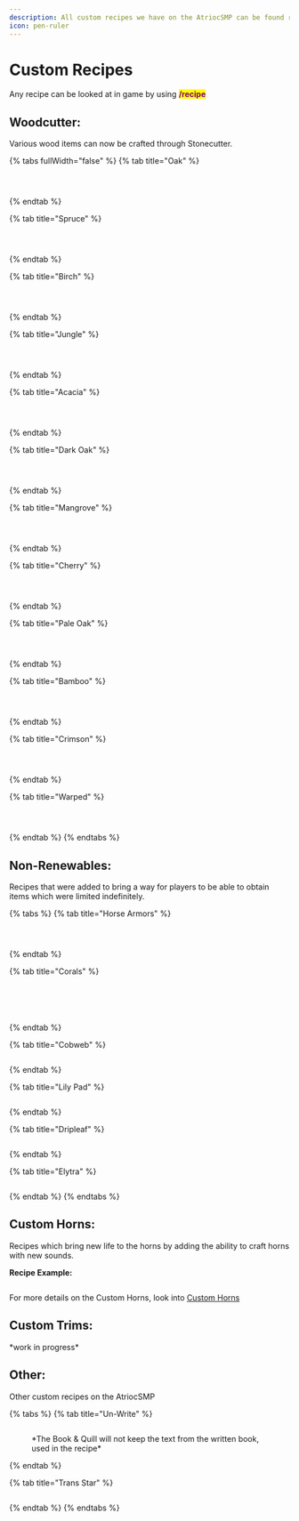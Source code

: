 ```yaml
---
description: All custom recipes we have on the AtriocSMP can be found right here
icon: pen-ruler
---
```


# Custom Recipes

Any recipe can be looked at in game by using <mark style="color:purple;">**/recipe**</mark>



## Woodcutter:

Various wood items can now be crafted through Stonecutter.

{% tabs fullWidth="false" %}
{% tab title="Oak" %}
<div><figure><img src=".gitbook/assets/oak_log.png" alt=""><figcaption></figcaption></figure> <figure><img src=".gitbook/assets/oak_wood.png" alt=""><figcaption></figcaption></figure> <figure><img src=".gitbook/assets/oak_planks.png" alt=""><figcaption></figcaption></figure></div>
{% endtab %}

{% tab title="Spruce" %}
<div><figure><img src=".gitbook/assets/spruce_log.png" alt=""><figcaption></figcaption></figure> <figure><img src=".gitbook/assets/spruce_wood.png" alt=""><figcaption></figcaption></figure> <figure><img src=".gitbook/assets/spruce_planks.png" alt=""><figcaption></figcaption></figure></div>
{% endtab %}

{% tab title="Birch" %}
<div><figure><img src=".gitbook/assets/birch_log.png" alt=""><figcaption></figcaption></figure> <figure><img src=".gitbook/assets/birch_wood.png" alt=""><figcaption></figcaption></figure> <figure><img src=".gitbook/assets/birch_planks.png" alt=""><figcaption></figcaption></figure></div>
{% endtab %}

{% tab title="Jungle" %}
<div><figure><img src=".gitbook/assets/jungle_log.png" alt=""><figcaption></figcaption></figure> <figure><img src=".gitbook/assets/jungle_wood.png" alt=""><figcaption></figcaption></figure> <figure><img src=".gitbook/assets/jungle_planks.png" alt=""><figcaption></figcaption></figure></div>
{% endtab %}

{% tab title="Acacia" %}
<div><figure><img src=".gitbook/assets/acacia_log.png" alt=""><figcaption></figcaption></figure> <figure><img src=".gitbook/assets/acacia_wood.png" alt=""><figcaption></figcaption></figure> <figure><img src=".gitbook/assets/acacia_planks.png" alt=""><figcaption></figcaption></figure></div>
{% endtab %}

{% tab title="Dark Oak" %}
<div><figure><img src=".gitbook/assets/dark_oak_log.png" alt=""><figcaption></figcaption></figure> <figure><img src=".gitbook/assets/dark_oak_wood.png" alt=""><figcaption></figcaption></figure> <figure><img src=".gitbook/assets/dark_oak_planks.png" alt=""><figcaption></figcaption></figure></div>
{% endtab %}

{% tab title="Mangrove" %}
<div><figure><img src=".gitbook/assets/mangrove_log.png" alt=""><figcaption></figcaption></figure> <figure><img src=".gitbook/assets/mangrove_wood.png" alt=""><figcaption></figcaption></figure> <figure><img src=".gitbook/assets/mangrove_planks.png" alt=""><figcaption></figcaption></figure></div>
{% endtab %}

{% tab title="Cherry" %}
<div><figure><img src=".gitbook/assets/cherry_log.png" alt=""><figcaption></figcaption></figure> <figure><img src=".gitbook/assets/cherry_wood.png" alt=""><figcaption></figcaption></figure> <figure><img src=".gitbook/assets/cherry_planks.png" alt=""><figcaption></figcaption></figure></div>
{% endtab %}

{% tab title="Pale Oak" %}
<div><figure><img src=".gitbook/assets/pale_oak_log.png" alt=""><figcaption></figcaption></figure> <figure><img src=".gitbook/assets/pale_oak_wood.png" alt=""><figcaption></figcaption></figure> <figure><img src=".gitbook/assets/pale_oak_planks.png" alt=""><figcaption></figcaption></figure></div>
{% endtab %}

{% tab title="Bamboo" %}
<div><figure><img src=".gitbook/assets/bamboo_log.png" alt=""><figcaption></figcaption></figure> <figure><img src=".gitbook/assets/bamboo_wood.png" alt=""><figcaption></figcaption></figure> <figure><img src=".gitbook/assets/bamboo_planks.png" alt=""><figcaption></figcaption></figure></div>
{% endtab %}

{% tab title="Crimson" %}
<div><figure><img src=".gitbook/assets/crimson_log.png" alt=""><figcaption></figcaption></figure> <figure><img src=".gitbook/assets/crimson_wood.png" alt=""><figcaption></figcaption></figure> <figure><img src=".gitbook/assets/crimson_planks.png" alt=""><figcaption></figcaption></figure></div>
{% endtab %}

{% tab title="Warped" %}
<div><figure><img src=".gitbook/assets/warped_log.png" alt=""><figcaption></figcaption></figure> <figure><img src=".gitbook/assets/warped_wood.png" alt=""><figcaption></figcaption></figure> <figure><img src=".gitbook/assets/warped_planks.png" alt=""><figcaption></figcaption></figure></div>
{% endtab %}
{% endtabs %}

## Non-Renewables:

Recipes that were added to bring a way for players to be able to obtain items which were limited indefinitely.



{% tabs %}
{% tab title="Horse Armors" %}
<div><figure><img src=".gitbook/assets/iron_horse.png" alt=""><figcaption></figcaption></figure> <figure><img src=".gitbook/assets/gold_horse.png" alt=""><figcaption></figcaption></figure> <figure><img src=".gitbook/assets/diamond_horse.png" alt=""><figcaption></figcaption></figure></div>
{% endtab %}

{% tab title="Corals" %}
<div><figure><img src=".gitbook/assets/blue_coral.png" alt=""><figcaption></figcaption></figure> <figure><img src=".gitbook/assets/pink_coral.png" alt=""><figcaption></figcaption></figure> <figure><img src=".gitbook/assets/purple_coral.png" alt=""><figcaption></figcaption></figure> <figure><img src=".gitbook/assets/red_coral.png" alt=""><figcaption></figcaption></figure> <figure><img src=".gitbook/assets/yellow_coral.png" alt=""><figcaption></figcaption></figure></div>
{% endtab %}

{% tab title="Cobweb" %}
<figure><img src=".gitbook/assets/cobweb.png" alt=""><figcaption></figcaption></figure>
{% endtab %}

{% tab title="Lily Pad" %}
<figure><img src=".gitbook/assets/lilypad.png" alt=""><figcaption></figcaption></figure>
{% endtab %}

{% tab title="Dripleaf" %}
<figure><img src=".gitbook/assets/dripleaf.png" alt=""><figcaption></figcaption></figure>
{% endtab %}

{% tab title="Elytra" %}
<figure><img src=".gitbook/assets/elytra.png" alt=""><figcaption></figcaption></figure>
{% endtab %}
{% endtabs %}

## Custom Horns:

Recipes which bring new life to the horns by adding the ability to craft horns with new sounds.

**Recipe Example:**

<div align="left"><figure><img src=".gitbook/assets/horn1.png" alt=""><figcaption></figcaption></figure></div>

For more details on the Custom Horns, look into [Custom Horns](custom-horns.md)



## Custom Trims:

\*work in progress\*



## Other:

Other custom recipes on the AtriocSMP

{% tabs %}
{% tab title="Un-Write" %}
<figure><img src=".gitbook/assets/written_book.png" alt=""><figcaption><p>*The Book &#x26; Quill will not keep the text from the written book, used in the recipe*</p></figcaption></figure>
{% endtab %}

{% tab title="Trans Star" %}
<figure><img src=".gitbook/assets/trans_star.png" alt=""><figcaption></figcaption></figure>
{% endtab %}
{% endtabs %}

